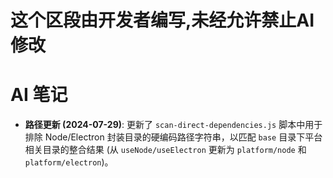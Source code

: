 # 这个区段由开发者编写,未经允许禁止AI修改

# AI 笔记

- **路径更新 (2024-07-29)**: 更新了 `scan-direct-dependencies.js` 脚本中用于排除 Node/Electron 封装目录的硬编码路径字符串，以匹配 `base` 目录下平台相关目录的整合结果 (从 `useNode/useElectron` 更新为 `platform/node` 和 `platform/electron`)。 